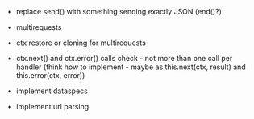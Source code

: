 * replace send() with something sending exactly JSON (end()?)

* multirequests
* ctx restore or cloning for multirequests

* ctx.next() and ctx.error() calls check - not more than one call per handler (think how to implement - maybe as this.next(ctx, result) and this.error(ctx, error))

* implement dataspecs
* implement url parsing
